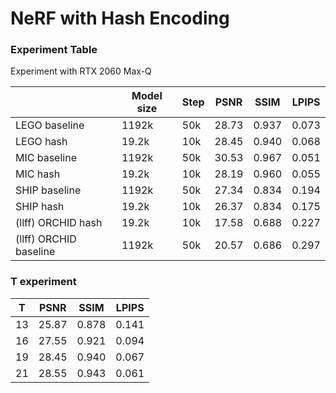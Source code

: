 # **NeRF** with Hash Encoding





### Experiment Table

Experiment with RTX 2060 Max-Q

|                        | Model size | Step | PSNR  | SSIM  | LPIPS |
| ---------------------- | ---------- | ---- | ----- | ----- | ----- |
| LEGO baseline          | 1192k      | 50k  | 28.73 | 0.937 | 0.073 |
| LEGO hash              | 19.2k      | 10k  | 28.45 | 0.940 | 0.068 |
| MIC baseline           | 1192k      | 50k  | 30.53 | 0.967 | 0.051 |
| MIC hash               | 19.2k      | 10k  | 28.19 | 0.960 | 0.055 |
| SHIP baseline          | 1192k      | 50k  | 27.34 | 0.834 | 0.194 |
| SHIP hash              | 19.2k      | 10k  | 26.37 | 0.834 | 0.175 |
| (llff) ORCHID hash     | 19.2k      | 10k  | 17.58 | 0.688 | 0.227 |
| (llff) ORCHID baseline | 1192k      | 50k  | 20.57 | 0.686 | 0.297 |

### T experiment

| T    | PSNR  | SSIM  | LPIPS |
| ---- | ----- | ----- | ----- |
| 13   | 25.87 | 0.878 | 0.141 |
| 16   | 27.55 | 0.921 | 0.094 |
| 19   | 28.45 | 0.940 | 0.067 |
| 21   | 28.55 | 0.943 | 0.061 |

